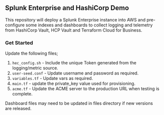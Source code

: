 ## Splunk Enterprise and HashiCorp Demo

This repository will deploy a Splunk Enterprise instance into AWS and pre-configure some indexes and dashboards to collect logging and telemetry from HashiCorp Vault, HCP Vault and Terraform Cloud for Business.

### Get Started
Update the following files;
1. `hec_config.sh` - Include the unique Token generated from the logging/metric source.
2. `user-seed.conf` - Update username and password as required.
3. `variables.tf` - Update vars as required.
4. `main.tf` - update the private_key value used for provisioning.  
5. `acme.tf` - Update the ACME server to the production URL when testing is complete.

Dashboard files may need to be updated in files directory if new versions are released.
